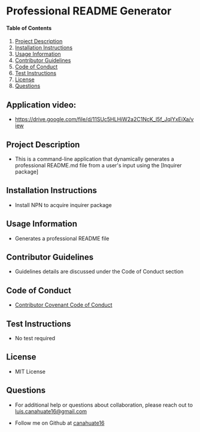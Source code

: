 # Professional README Generator
    
#### Table of Contents
1. [Project Description](#project-description)
2. [Installation Instructions](#installation-instructions)
3. [Usage Information](#usage-information)
4. [Contributor Guidelines](#contributor-guidelines)
5. [Code of Conduct](#code-of-conduct)
6. [Test Instructions](#test-instructions)
7. [License](#license)
8. [Questions](#questions)

## Application video:
* https://drive.google.com/file/d/11SUc5HLHiW2a2C1NcK_l5f_JqlYxEiXa/view

## Project Description
* This is a command-line application that dynamically generates a professional README.md file from a user's input using the [Inquirer package]

## Installation Instructions
* Install NPN to acquire inquirer package

## Usage Information
* Generates a professional README file

## Contributor Guidelines
* Guidelines details are discussed under the Code of Conduct section

## Code of Conduct
* [Contributor Covenant Code of Conduct](https://www.contributor-covenant.org/version/2/0/code_of_conduct/code_of_conduct.md)

## Test Instructions
* No test required

## License
* MIT License

## Questions
* For additional help or questions about collaboration, please reach out to luis.canahuate16@gmail.com

* Follow me on Github at [canahuate16](http://github.com/canahuate16)
